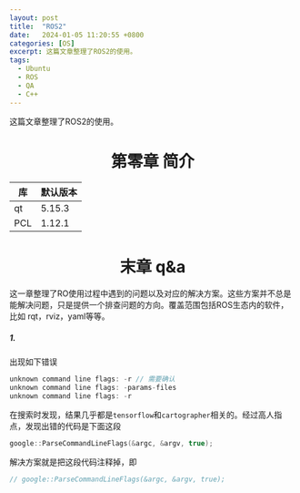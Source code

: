 ```yaml
---
layout: post
title:  "ROS2"
date:   2024-01-05 11:20:55 +0800
categories: [OS]
excerpt: 这篇文章整理了ROS2的使用。
tags:
  - Ubuntu 
  - ROS
  - QA
  - C++
---
```


这篇文章整理了ROS2的使用。


# <center>第零章 简介

| 库  | 默认版本 |
| --- | -------- |
| qt  | 5.15.3   |
| PCL | 1.12.1   |

# <center>末章 q&a
这一章整理了RO使用过程中遇到的问题以及对应的解决方案。这些方案并不总是能解决问题，只是提供一个排查问题的方向。覆盖范围包括ROS生态内的软件，比如 rqt，rviz，yaml等等。
##### 1.
出现如下错误
```C++
unknown command line flags: -r // 需要确认
unknown command line flags: -params-files
unknown command line flags: -r 
```
在搜索时发现，结果几乎都是`tensorflow`和`cartographer`相关的。经过高人指点，发现出错的代码是下面这段
```C++
google::ParseCommandLineFlags(&argc, &argv, true);
```
解决方案就是把这段代码注释掉，即
```C++
// google::ParseCommandLineFlags(&argc, &argv, true);
```

